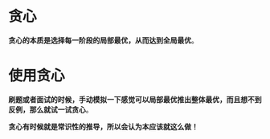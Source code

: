 # 贪心
**贪心的本质是选择每一阶段的局部最优，从而达到全局最优**。

# 使用贪心
**刷题或者面试的时候，手动模拟一下感觉可以局部最优推出整体最优，而且想不到反例，那么就试一试贪心**。

**贪心有时候就是常识性的推导，所以会认为本应该就这么做！**

